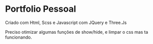 # Portfolio Pessoal

Criado com Html, Scss e Javascript com JQuery e Three.Js

Preciso otimizar algumas funções de show/hide, e limpar o css mas ta funcionando.
